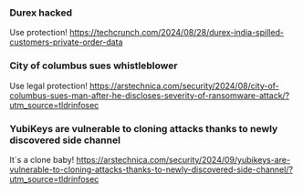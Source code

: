 ### Durex hacked
Use protection!
https://techcrunch.com/2024/08/28/durex-india-spilled-customers-private-order-data

### City of columbus sues whistleblower
Use legal protection! 
https://arstechnica.com/security/2024/08/city-of-columbus-sues-man-after-he-discloses-severity-of-ransomware-attack/?utm_source=tldrinfosec

### YubiKeys are vulnerable to cloning attacks thanks to newly discovered side channel
It´s a clone baby!
https://arstechnica.com/security/2024/09/yubikeys-are-vulnerable-to-cloning-attacks-thanks-to-newly-discovered-side-channel/?utm_source=tldrinfosec
